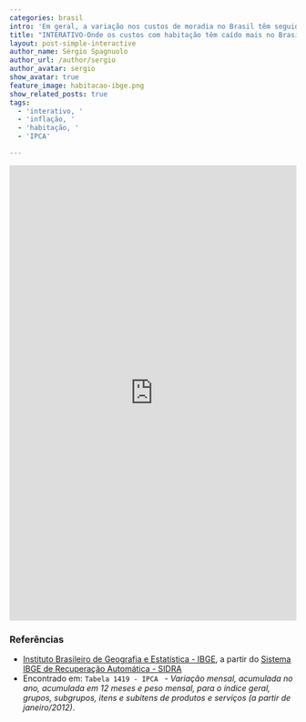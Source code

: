 ```yaml
---
categories: brasil
intro: 'Em geral, a variação nos custos de moradia no Brasil têm seguido a do IPCA desde 2012. Mas nem sempre.'
title: "INTERATIVO-Onde os custos com habitação têm caído mais no Brasil em 2017?"
layout: post-simple-interactive
author_name: Sérgio Spagnuolo
author_url: /author/sergio
author_avatar: sergio
show_avatar: true
feature_image: habitacao-ibge.png
show_related_posts: true
tags:
  - 'interativo, '
  - 'inflação, '
  - 'habitação, '
  - 'IPCA'

---
```



<iframe src="http://graficos.voltdata.info/posts/interactives/habitacao-ibge/" width="100%" frameborder="no" scrolling="no" height="800px" seamless id="interact-ibge"> </iframe>


### Referências

- [Instituto Brasileiro de Geografia e Estatística - IBGE](http://www.ibge.gov.br/home/estatistica/indicadores/precos/inpc_ipca/defaultinpc.shtm), a partir do [Sistema IBGE de Recuperação Automática - SIDRA](https://sidra.ibge.gov.br/tabela/1419)
- Encontrado em: `Tabela 1419 - IPCA ` - *Variação mensal, acumulada no ano, acumulada em 12 meses e peso mensal, para o índice geral, grupos, subgrupos, itens e subitens de produtos e serviços (a partir de janeiro/2012)*.


<style>
@media screen and (max-width: 620px) {
    #interact-ibge {
        height: 600px;
    }
}
</style>

